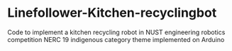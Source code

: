 # Linefollower-Kitchen-recyclingbot
Code to implement a kitchen recycling robot in NUST engineering robotics competition NERC 19 indigenous category theme implemented on Arduino
